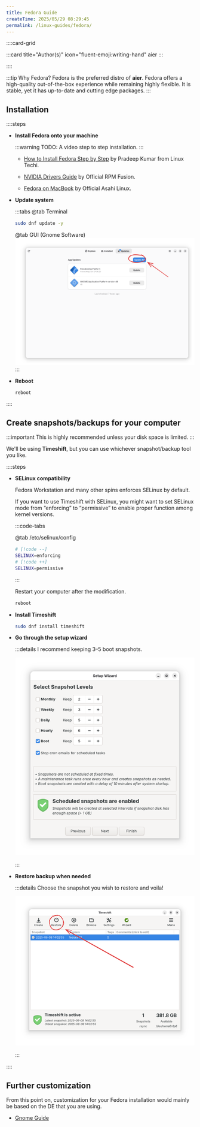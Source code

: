 ```yaml
---
title: Fedora Guide
createTime: 2025/05/29 08:29:45
permalink: /linux-guides/fedora/
---
```


::::card-grid

:::card title="Author(s)" icon="fluent-emoji:writing-hand"
aier
:::

<!-- :::card title="Co-author(s)" icon="fluent-emoji:two-hearts"
::: -->

::::

:::tip Why Fedora?
Fedora is the preferred distro of **aier**. Fedora offers a high-quality out-of-the-box experience while remaining highly flexible. It is stable, yet it has up-to-date and cutting edge packages.
:::

## **Installation**

::::steps

- **Install Fedora onto your machine**

  :::warning TODO: A video step to step installation.
  :::

  - [How to Install Fedora Step by Step](https://www.linuxtechi.com/how-to-install-fedora-workstation/) by Pradeep Kumar from Linux Techi.

  - [NVIDIA Drivers Guide](https://rpmfusion.org/Howto/NVIDIA#Current_GeForce.2FQuadro.2FTesla) by Official RPM Fusion.

  - [Fedora on MacBook](https://asahilinux.org/fedora/) by Official Asahi Linux.

- **Update system**

  :::tabs
  @tab Terminal

  ```bash
  sudo dnf update -y
  ```

  @tab GUI (Gnome Software)
  ![Gnome Software Update Button](./assets/gnome-software-update.svg)
  :::

- **Reboot**

  ```bash
  reboot
  ```

::::

## **Create snapshots/backups** for your computer

:::important This is highly recommended unless your disk space is limited.
:::

We'll be using **Timeshift**, but you can use whichever snapshot/backup tool you like.

::::steps

- **SELinux compatibility**

  Fedora Workstation and many other spins enforces SELinux by default.

  If you want to use Timeshift with SELinux, you might want to set SELinux mode from “enforcing” to “permissive” to enable proper function among kernel versions.

  :::code-tabs

  @tab /etc/selinux/config

  ```bash
  # [!code --]
  SELINUX=enforcing
  # [!code ++]
  SELINUX=permissive
  ```

  :::

  Restart your computer after the modification.

  ```bash
  reboot
  ```

- **Install Timeshift**

  ```bash
  sudo dnf install timeshift
  ```

- **Go through the setup wizard**

  :::details I recommend keeping 3–5 boot snapshots.

  ![Timeshift setup wizard](./assets/timeshift-setup.png)

  :::

- **Restore backup when needed**

  :::details Choose the snapshot you wish to restore and voila!

  ![Timeshift Restore Snapshot!](./assets/timeshift-restore-snapshot.png)

  :::

::::

## **Further customization**

From this point on, customization for your Fedora installation would mainly be based on the DE that you are using.

- [Gnome Guide](./gnome.md)
